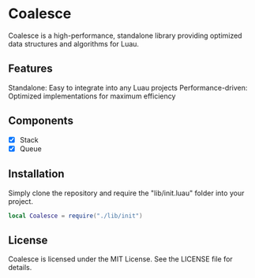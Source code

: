 # Coalesce

Coalesce is a high-performance, standalone library providing optimized data structures and algorithms for Luau.

## Features

Standalone: Easy to integrate into any Luau projects
Performance-driven: Optimized implementations for maximum efficiency

## Components

- [X] Stack
- [X] Queue

## Installation

Simply clone the repository and require the "lib/init.luau" folder into your project.
```lua
local Coalesce = require("./lib/init")
```

## License

Coalesce is licensed under the MIT License. See the LICENSE file for details.
